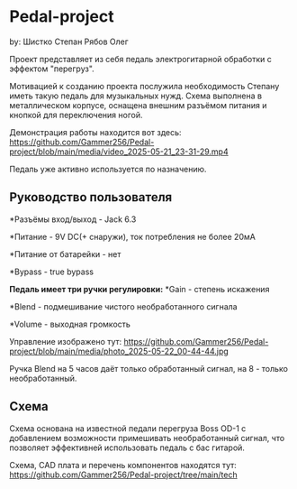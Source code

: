 # Pedal-project

by:
Шистко Степан
Рябов Олег

Проект представляет из себя педаль электрогитарной обработки с эффектом "перегруз".

Мотивацией к созданию проекта послужила необходимость Степану иметь такую педаль для музыкальных нужд.
Схема выполнена в металлическом корпусе, оснащена внешним разъёмом питания и кнопкой для переключения ногой.

Демонстрация работы находится вот здесь:
https://github.com/Gammer256/Pedal-project/blob/main/media/video_2025-05-21_23-31-29.mp4

Педаль уже активно используется по назначению.
## 
## Руководство пользователя

*Разъёмы вход/выход - Jack 6.3

*Питание - 9V DC(+ снаружи), ток потребления не более 20мA

*Питание от батарейки - нет

*Bypass - true bypass

**Педаль имеет три ручки регулировки:**
*Gain -  степень искажения

*Blend - подмешивание чистого необработанного сигнала

*Volume - выходная громкость

Управление изображено тут:
https://github.com/Gammer256/Pedal-project/blob/main/media/photo_2025-05-22_00-44-44.jpg

Ручка Blend на 5 часов даёт только обработанный сигнал, на 8 - только необработанный.

## Схема

Схема основана на известной педали перегруза Boss OD-1 с добавлением возможности примешивать необработанный сигнал, что позволяет 
эффективней использовать педаль с бас гитарой.

Схема, CAD плата и перечень компонентов находятся тут:
https://github.com/Gammer256/Pedal-project/tree/main/tech





